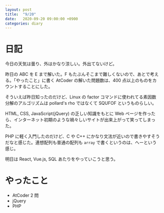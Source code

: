 ```yaml
---
layout: post
title:  "9/20"
date:   2020-09-20 09:00:00 +0900
categories: diary
---
```

# 日記

今日の天気は曇り、外はかなり涼しい。外出てないけど。

昨日の ABC を E まで解いた。F もたぶんそこまで難しくないので、あとで考える。「やったこと」に書く AtCoder の解いた問題数は、400 点以上のものをカウントすることにした。

そういえば昨日知ったのだけど、Linux の factor コマンドに使われてる素因数分解のアルゴリズムは pollard's rho ではなくて SQUFOF というものらしい。

HTML, CSS, JavaScript(jQuery) の乏しい知識をもとに Web ページを作ったら、インターネット初期のような禍々しいサイトが出来上がって笑ってしまった。

PHP に軽く入門したのだけど、C や C++ にかなり文法が近いので書きやすそうだなと感じた。連想配列も普通の配列も ```array``` で書くというのは、へーという感じ。

明日は React, Vue.js, SQL あたりをやっていこうと思う。

# やったこと

- AtCoder 2 問
- jQuery
- PHP
